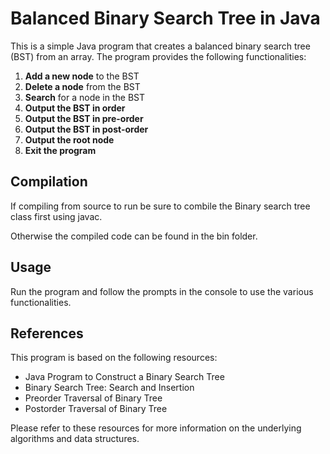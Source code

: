 # Balanced Binary Search Tree in Java

This is a simple Java program that creates a balanced binary search tree (BST) from an array. The program provides the following functionalities:

1. **Add a new node** to the BST
2. **Delete a node** from the BST
3. **Search** for a node in the BST
4. **Output the BST in order**
5. **Output the BST in pre-order**
6. **Output the BST in post-order**
7. **Output the root node**
8. **Exit the program**

## Compilation

If compiling from source to run be sure to combile the Binary search tree class first using javac.

Otherwise the compiled code can be found in the bin folder.

## Usage

Run the program and follow the prompts in the console to use the various functionalities.

## References

This program is based on the following resources:

- Java Program to Construct a Binary Search Tree
- Binary Search Tree: Search and Insertion
- Preorder Traversal of Binary Tree
- Postorder Traversal of Binary Tree

Please refer to these resources for more information on the underlying algorithms and data structures.
